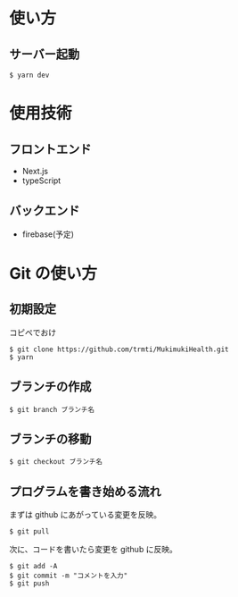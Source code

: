 # 使い方

## サーバー起動

```
$ yarn dev
```

# 使用技術

## フロントエンド

- Next.js
- typeScript

## バックエンド

- firebase(予定)

# Git の使い方

## 初期設定

コピペでおけ

```
$ git clone https://github.com/trmti/MukimukiHealth.git
$ yarn
```

## ブランチの作成

```
$ git branch ブランチ名
```

## ブランチの移動

```
$ git checkout ブランチ名
```

## プログラムを書き始める流れ

まずは github にあがっている変更を反映。

```
$ git pull
```

次に、コードを書いたら変更を github に反映。

```
$ git add -A
$ git commit -m "コメントを入力"
$ git push
```
